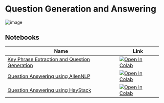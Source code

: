 # Question Generation and Answering

![image](https://user-images.githubusercontent.com/70928356/230590747-ba448b84-2da6-49fe-ac3d-06272f8908dd.png)

## Notebooks

|                          Name                   |     Link     |
| ----------------------------------------------  |  ----------  |
| [Key Phrase Extraction and Question Generation](https://github.com/SohailaDiab/Question-Generation-and-Answering/blob/main/KeyExtract_QuesGen.ipynb) | [![Open In Colab](https://colab.research.google.com/assets/colab-badge.svg)](https://colab.research.google.com/github/SohailaDiab/Question-Generation-and-Answering/blob/main/KeyExtract_QuesGen.ipynb) |
| [Question Answering using AllenNLP](https://github.com/SohailaDiab/Question-Generation-and-Answering/blob/main/Question_Answering_AllenNLP.ipynb)                         | [![Open In Colab](https://colab.research.google.com/assets/colab-badge.svg)](https://colab.research.google.com/github/SohailaDiab/Question-Generation-and-Answering/blob/main/Question_Answering_AllenNLP.ipynb) |
| [Question Answering using HayStack](https://github.com/SohailaDiab/Question-Generation-and-Answering/blob/main/Question_Answering_HayStack.ipynb)                             | [![Open In Colab](https://colab.research.google.com/assets/colab-badge.svg)](https://colab.research.google.com/github/SohailaDiab/Question-Generation-and-Answering/blob/main/Question_Answering_HayStack.ipynb) |
